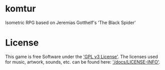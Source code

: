 # komtur
Isometric RPG based on Jeremias Gotthelf's 'The Black Spider'

# License

This game is free Software under the ['GPL v3 License'](https://www.gnu.org/licenses/gpl-3.0.en.html). The licenses used for music, artwork, sounds, etc. can be found here: ['/docs/LICENSE-INFO'](/docs/LICENSE-INFO.md).
